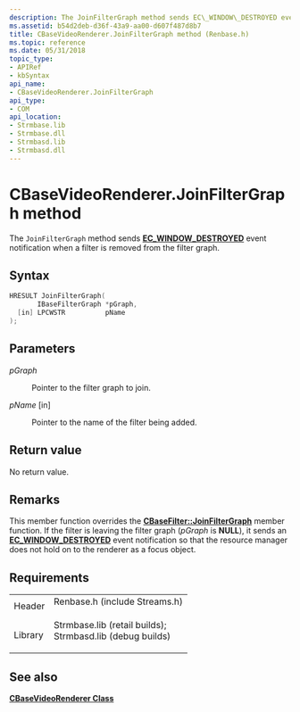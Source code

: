 ```yaml
---
description: The JoinFilterGraph method sends EC\_WINDOW\_DESTROYED event notification when a filter is removed from the filter graph.
ms.assetid: b54d2deb-d36f-43a9-aa00-d607f487d8b7
title: CBaseVideoRenderer.JoinFilterGraph method (Renbase.h)
ms.topic: reference
ms.date: 05/31/2018
topic_type: 
- APIRef
- kbSyntax
api_name: 
- CBaseVideoRenderer.JoinFilterGraph
api_type: 
- COM
api_location: 
- Strmbase.lib
- Strmbase.dll
- Strmbasd.lib
- Strmbasd.dll
---
```


# CBaseVideoRenderer.JoinFilterGraph method

The `JoinFilterGraph` method sends [**EC\_WINDOW\_DESTROYED**](ec-window-destroyed.md) event notification when a filter is removed from the filter graph.

## Syntax


```C++
HRESULT JoinFilterGraph(
       IBaseFilterGraph *pGraph,
  [in] LPCWSTR          pName
);
```



## Parameters

<dl> <dt>

*pGraph* 
</dt> <dd>

Pointer to the filter graph to join.

</dd> <dt>

*pName* \[in\]
</dt> <dd>

Pointer to the name of the filter being added.

</dd> </dl>

## Return value

No return value.

## Remarks

This member function overrides the [**CBaseFilter::JoinFilterGraph**](cbasefilter-joinfiltergraph.md) member function. If the filter is leaving the filter graph (*pGraph* is **NULL**), it sends an [**EC\_WINDOW\_DESTROYED**](ec-window-destroyed.md) event notification so that the resource manager does not hold on to the renderer as a focus object.

## Requirements



|                    |                                                                                                                                                                                            |
|--------------------|--------------------------------------------------------------------------------------------------------------------------------------------------------------------------------------------|
| Header<br/>  | <dl> <dt>Renbase.h (include Streams.h)</dt> </dl>                                                                                   |
| Library<br/> | <dl> <dt>Strmbase.lib (retail builds); </dt> <dt>Strmbasd.lib (debug builds)</dt> </dl> |



## See also

<dl> <dt>

[**CBaseVideoRenderer Class**](cbasevideorenderer.md)
</dt> </dl>

 

 




